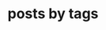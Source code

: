 ---
layout: tags
permalink: /tags/
title: "posts by tags"
author_profile: true
header:
  image: "/images/fort point.png"
---
